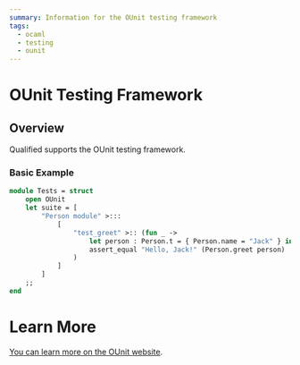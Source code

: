 ```yaml
---
summary: Information for the OUnit testing framework
tags:
  - ocaml
  - testing
  - ounit
---
```


# OUnit Testing Framework

## Overview

Qualified supports the OUnit testing framework.

### Basic Example

```ocaml
module Tests = struct
    open OUnit
    let suite = [
        "Person module" >:::
            [
                "test_greet" >:: (fun _ -> 
                    let person : Person.t = { Person.name = "Jack" } in
                    assert_equal "Hello, Jack!" (Person.greet person) 
                )
            ]
        ]
    ;;
end
```

# Learn More

[You can learn more on the OUnit website](https://ounit.forge.ocamlcore.org/api-ounit/index.html).
